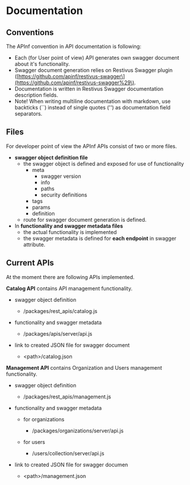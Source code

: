 # Documentation

## Conventions

The APInf convention in API documentation is following:

* Each \(for User point of view\) API generates own swagger document about it's functionality.
* Swagger document generation relies on Restivus Swagger plugin \([https://github.com/apinf/restivus-swagger\](https://github.com/apinf/restivus-swagger%29\).
* Documentation is written in Restivus Swagger documentation description fields.
* Note! When writing multiline documentation with markdown, use backticks \(\`\`\) instead of single quotes \(''\) as documentation field separators.

## Files

For developer point of view the APInf APIs consist of two or more files.

* **swagger object definition file** 
  * the swagger object is defined and exposed for use of functionality 
    * meta
      * swagger version
      * info
      * paths
      * security definitions
    * tags
    * params
    * definition
  * route for swagger document generation is defined.
* In **functionality and swagger metadata files**
  * the actual functionality is implemented 
  * the swagger metadata is defined for **each endpoint** in swagger attribute.

## Current APIs

At the moment there are following APIs implemented.

**Catalog API** contains API management functionality.

* swagger object definition

  * /packages/rest\_apis/catalog.js

* functionality and swagger metadata

  * /packages/apis/server/api.js

* link to created JSON file for swagger document

  * &lt;path&gt;/catalog.json

**Management API** contains Organization and Users management functionality.

* swagger object definition

  * /packages/rest\_apis/management.js

* functionality and swagger metadata

  * for organizations

    * /packages/organizations/server/api.js

  * for users

    * /users/collection/server/api.js

* link to created JSON file for swagger documen

  * &lt;path&gt;/management.json



